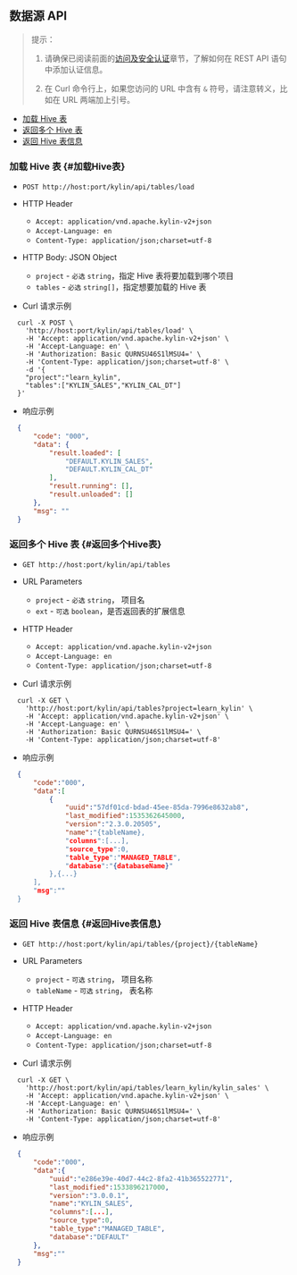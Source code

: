 ## 数据源 API


> 提示：
>
> 1. 请确保已阅读前面的[访问及安全认证](authentication.cn.md)章节，了解如何在 REST API 语句中添加认证信息。
>
> 2. 在 Curl 命令行上，如果您访问的 URL 中含有 `&` 符号，请注意转义，比如在 URL 两端加上引号。



* [加载 Hive 表](#加载Hive表)
* [返回多个 Hive 表](#返回多个Hive表)
* [返回 Hive 表信息](#返回Hive表信息)



### 加载 Hive 表   {#加载Hive表}

- `POST http://host:port/kylin/api/tables/load`


- HTTP Header
  - `Accept: application/vnd.apache.kylin-v2+json`
  - `Accept-Language: en`
  - `Content-Type: application/json;charset=utf-8`


- HTTP Body: JSON Object
  - `project` - `必选` `string`，指定 Hive 表将要加载到哪个项目
  - `tables` - `必选` `string[]`，指定想要加载的 Hive 表

- Curl 请求示例

```shell
  curl -X POST \
    'http://host:port/kylin/api/tables/load' \
    -H 'Accept: application/vnd.apache.kylin-v2+json' \
    -H 'Accept-Language: en' \
    -H 'Authorization: Basic QURNSU46S1lMSU4=' \
    -H 'Content-Type: application/json;charset=utf-8' \
    -d '{
  	"project":"learn_kylin",
  	"tables":["KYLIN_SALES","KYLIN_CAL_DT"]
  }'
```

- 响应示例

```JSON
  {
      "code": "000",
      "data": {
          "result.loaded": [
              "DEFAULT.KYLIN_SALES",
              "DEFAULT.KYLIN_CAL_DT"
          ],
          "result.running": [],
          "result.unloaded": []
      },
      "msg": ""
  }
```



### 返回多个 Hive 表   {#返回多个Hive表}

- `GET http://host:port/kylin/api/tables`

- URL Parameters
  - `project` - `必选` `string`， 项目名
  - `ext` - `可选` `boolean`，是否返回表的扩展信息

- HTTP Header
  - `Accept: application/vnd.apache.kylin-v2+json`
  - `Accept-Language: en`
  - `Content-Type: application/json;charset=utf-8`

- Curl 请求示例

```shell
  curl -X GET \
    'http://host:port/kylin/api/tables?project=learn_kylin' \
    -H 'Accept: application/vnd.apache.kylin-v2+json' \
    -H 'Accept-Language: en' \
    -H 'Authorization: Basic QURNSU46S1lMSU4=' \
    -H 'Content-Type: application/json;charset=utf-8'
```

- 响应示例

```JSON
  {
      "code":"000",
      "data":[
          {
              "uuid":"57df01cd-bdad-45ee-85da-7996e8632ab8",
              "last_modified":1535362645000,
              "version":"2.3.0.20505",
              "name":"{tableName},
              "columns":[...],
              "source_type":0,
              "table_type":"MANAGED_TABLE",
              "database":"{databaseName}"
          },{...}
      ],
      "msg":""
  }
```




### 返回 Hive 表信息   {#返回Hive表信息}

- `GET http://host:port/kylin/api/tables/{project}/{tableName}`

- URL Parameters
  - `project` - `可选` `string`， 项目名称
  - `tableName` - `可选` `string`， 表名称

- HTTP Header
  - `Accept: application/vnd.apache.kylin-v2+json`
  - `Accept-Language: en`
  - `Content-Type: application/json;charset=utf-8`

- Curl 请求示例

```shell
  curl -X GET \
    'http://host:port/kylin/api/tables/learn_kylin/kylin_sales' \
    -H 'Accept: application/vnd.apache.kylin-v2+json' \
    -H 'Accept-Language: en' \
    -H 'Authorization: Basic QURNSU46S1lMSU4=' \
    -H 'Content-Type: application/json;charset=utf-8'
```

- 响应示例

```JSON
  {
      "code":"000",
      "data":{
          "uuid":"e286e39e-40d7-44c2-8fa2-41b365522771",
          "last_modified":1533896217000,
          "version":"3.0.0.1",
          "name":"KYLIN_SALES",
          "columns":[...],
          "source_type":0,
          "table_type":"MANAGED_TABLE",
          "database":"DEFAULT"
      },
      "msg":""
  }
```
